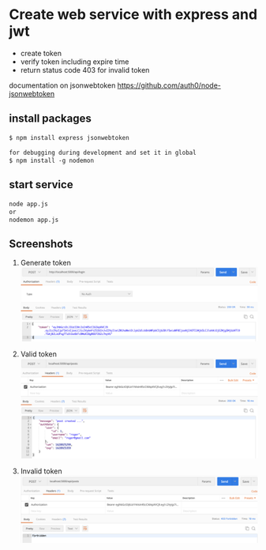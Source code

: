 # Create web service with express and jwt

- create token
- verify token including expire time
- return status code 403 for invalid token

documentation on jsonwebtoken
https://github.com/auth0/node-jsonwebtoken


## install packages
```
$ npm install express jsonwebtoken
```
```
for debugging during development and set it in global
$ npm install -g nodemon
```

## start service
```
node app.js
or 
nodemon app.js
```

## Screenshots

1. Generate token
![](./screenshot/get_token.png "get_token")

2. Valid token
![](./screenshot/valid_token.png "valid_token")

3. Invalid token
![](./screenshot/invalid_token.png "valid_token")

